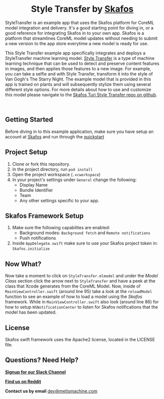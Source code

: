 <h1 align="center">Style Transfer by <a href="https://skafos.ai">Skafos</a></h1>

StyleTransfer is an example app that uses the Skafos platform for CoreML model integration and delivery. It's a good starting point for diving in, or a good reference for integrating Skafos in to your own app. Skafos is a platform that streamlines CoreML model updates without needing to submit a new version to the app store everytime a new model is ready for use.

This Style Transfer example app specifically integrates and deploys a StyleTransfer machine learning model. [Style Transfer](https://docs.metismachine.io/docs/style-transfer) is a type of machine learning technique that can be used to detect and preserve content features in images, and then applies those features to a new image. For example, you can take a selfie and with Style Transfer, transform it into the style of Van Gogh's The Starry Night. The example model that is provided in this app is trained on plants and will subsequently stylize them using several different style options. For more details about how to use and customize this model please navigate to the [Skafos Turi Style Transfer repo on github](https://github.com/skafos/TuriStyleTransfer).

<br>

## Getting Started

Before diving in to this example application, make sure you have setup an account at [Skafos](https://skafos.ai) and run through the [quickstart](https://dashboard.skafos.ai/quickstart/project)

## Project Setup

1. Clone or fork this repository.
2. In the project directory, run `pod install`
3. Open the project workspace (`.xcworkspace`)
4. In your project's settings under `General` change the following:
    * Display Name
    * Bundle Identifier
    * Team
    * Any other settings specific to your app.

## Skafos Framework Setup

1. Make sure the following capabilites are enabled:
    * Background modes: `Background fetch` and `Remote notifications`
    * Push notifications
2. Inside `AppDelegate.swift` make sure to use your Skafos project token in: `Skafos.initialize`

## Now What?

Now take a moment to click on `StyleTransfer.mlmodel` and under the *Model Class* section click the arrow next 
to `StyleTransfer` and have a peek at the class that Xcode generates from the CoreML Model. Now, inside of 
`MainViewController.swift` (around line 95) take a look at the `reloadModel` function to see an example of
how to load a model using the *Skafos* framework. While in `MainViewController.swift` also look (around line 86)
for how to setup `NSNotificationCenter` to listen for Skafos notifications that the model has been updated.

## License

Skafos swift framework uses the Apache2 license, located in the LICENSE file.

## Questions? Need Help? 

[**Signup for our Slack Channel**](https://skafosai.slack.com/)

[**Find us on Reddit**](https://reddit.com/r/skafos) 

**Contact us by email** <a href="mailto:..">dev@metismachine.com</a>
